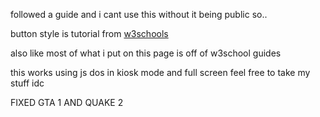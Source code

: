 followed a guide and i cant use this without it being public so..

button style is tutorial from [w3schools](https://www.w3schools.com/css/tryit.asp?filename=trycss_link_advanced)

also like most of what i put on this page is off of w3school guides

this works using js dos in kiosk mode and full screen feel free to take my stuff idc

FIXED GTA 1 AND QUAKE 2
